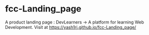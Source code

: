 # fcc-Landing_page
A product landing page : DevLearners -> A platform for learning Web Development. Visit at https://yash1rj.github.io/fcc-Landing_page/
